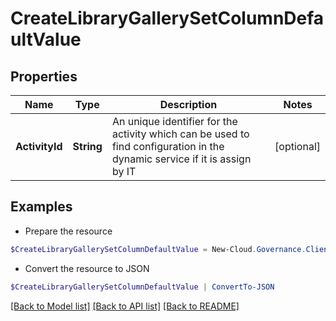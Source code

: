 # CreateLibraryGallerySetColumnDefaultValue
## Properties

Name | Type | Description | Notes
------------ | ------------- | ------------- | -------------
**ActivityId** | **String** | An unique identifier for the activity which can be used to find configuration in the dynamic service if it is assign by IT | [optional] 

## Examples

- Prepare the resource
```powershell
$CreateLibraryGallerySetColumnDefaultValue = New-Cloud.Governance.ClientCreateLibraryGallerySetColumnDefaultValue  -ActivityId null
```

- Convert the resource to JSON
```powershell
$CreateLibraryGallerySetColumnDefaultValue | ConvertTo-JSON
```

[[Back to Model list]](../README.md#documentation-for-models) [[Back to API list]](../README.md#documentation-for-api-endpoints) [[Back to README]](../README.md)

